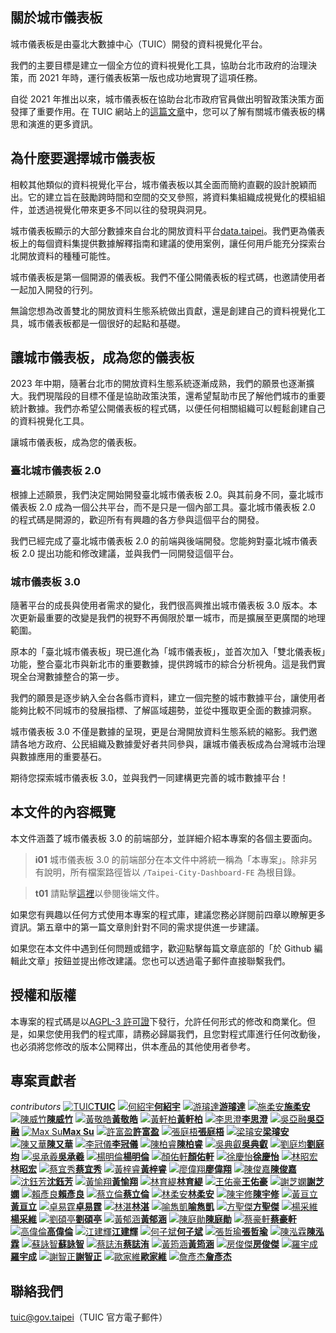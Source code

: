 ## 關於城市儀表板

城市儀表板是由臺北大數據中心（TUIC）開發的資料視覺化平台。

我們的主要目標是建立一個全方位的資料視覺化工具，協助台北市政府的治理決策，而 2021 年時，運行儀表板第一版也成功地實現了這項任務。

自從 2021 年推出以來，城市儀表板在協助台北市政府官員做出明智政策決策方面發揮了重要作用。在 TUIC 網站上的[這篇文章](https://tuic.gov.taipei/zh/works/dashboard)中，您可以了解有關城市儀表板的構思和演進的更多資訊。

## 為什麼要選擇城市儀表板

相較其他類似的資料視覺化平台，城市儀表板以其全面而簡約直觀的設計脫穎而出。它的建立旨在鼓勵跨時間和空間的交叉參照，將資料集組織成視覺化的模組組件，並透過視覺化帶來更多不同以往的發現與洞見。

城市儀表板顯示的大部分數據來自台北的開放資料平台[data.taipei](https://data.taipei/)。我們更為儀表板上的每個資料集提供數據解釋指南和建議的使用案例，讓任何用戶能充分探索台北開放資料的種種可能性。

城市儀表板是第一個開源的儀表板。我們不僅公開儀表板的程式碼，也邀請使用者一起加入開發的行列。

無論您想為改善雙北的開放資料生態系統做出貢獻，還是創建自己的資料視覺化工具，城市儀表板都是一個很好的起點和基礎。

## 讓城市儀表板，成為您的儀表板

2023 年中期，隨著台北市的開放資料生態系統逐漸成熟，我們的願景也逐漸擴大。我們現階段的目標不僅是協助政策決策，還希望幫助市民了解他們城市的重要統計數據。我們亦希望公開儀表板的程式碼，以便任何相關組織可以輕鬆創建自己的資料視覺化工具。

讓城市儀表板，成為您的儀表板。

### 臺北城市儀表板 2.0

根據上述願景，我們決定開始開發臺北城市儀表板 2.0。與其前身不同，臺北城市儀表板 2.0 成為一個公共平台，而不是只是一個內部工具。臺北城市儀表板 2.0 的程式碼是開源的，歡迎所有有興趣的各方參與這個平台的開發。

我們已經完成了臺北城市儀表板 2.0 的前端與後端開發。您能夠對臺北城市儀表板 2.0 提出功能和修改建議，並與我們一同開發這個平台。

### 城市儀表板 3.0

隨著平台的成長與使用者需求的變化，我們很高興推出城市儀表板 3.0 版本。本次更新最重要的改變是我們的視野不再侷限於單一城市，而是擴展至更廣闊的地理範圍。

原本的「臺北城市儀表板」現已進化為「城市儀表板」，並首次加入「雙北儀表板」功能，整合臺北市與新北市的重要數據，提供跨城市的綜合分析視角。這是我們實現全台灣數據整合的第一步。

我們的願景是逐步納入全台各縣市資料，建立一個完整的城市數據平台，讓使用者能夠比較不同城市的發展指標、了解區域趨勢，並從中獲取更全面的數據洞察。

城市儀表板 3.0 不僅是數據的呈現，更是台灣開放資料生態系統的縮影。我們邀請各地方政府、公民組織及數據愛好者共同參與，讓城市儀表板成為台灣城市治理與數據應用的重要基石。

期待您探索城市儀表板 3.0，並與我們一同建構更完善的城市數據平台！

## 本文件的內容概覽

本文件涵蓋了城市儀表板 3.0 的前端部分，並詳細介紹本專案的各個主要面向。

> **i01**
> 城市儀表板 3.0 的前端部分在本文件中將統一稱為「本專案」。除非另有說明，所有檔案路徑皆以 `/Taipei-City-Dashboard-FE` 為根目錄。

> **t01**
> 請點擊[這裡](/back-end)以參閱後端文件。

如果您有興趣以任何方式使用本專案的程式庫，建議您務必詳閱前四章以瞭解更多資訊。第五章中的第一篇文章則針對不同的需求提供進一步建議。

如果您在本文件中遇到任何問題或錯字，歡迎點擊每篇文章底部的「於 Github 編輯此文章」按鈕並提出修改建議。您也可以透過電子郵件直接聯繫我們。

## 授權和版權

本專案的程式碼是以[AGPL-3 許可證](https://github.com/tpe-doit/Taipei-City-Dashboard/blob/main/LICENSE)下發行，允許任何形式的修改和商業化。但是，如果您使用我們的程式庫，請務必歸屬我們，且您對程式庫進行任何改動後，也必須將您修改的版本公開釋出，供本產品的其他使用者參考。

## 專案貢獻者

_contributors_
[![TUIC](/images/contributors/tuic.png)**TUIC**](https://tuic.gov.taipei)
[![何紹宇](https://avatars.githubusercontent.com/u/105908220?v=4)**何紹宇**](https://github.com/igorho2000)
[![游璿達](https://avatars.githubusercontent.com/u/28524902?v=4)**游璿達**](https://github.com/iimahao)
[![施柔安](https://avatars.githubusercontent.com/u/38744279?v=4)**施柔安**](https://github.com/ann125697)
[![陳威竹](https://avatars.githubusercontent.com/u/141092596?v=4)**陳威竹**](https://github.com/Chu-c-git)
[![黃敬皓](https://avatars.githubusercontent.com/u/70930600?v=4)**黃敬皓**](https://github.com/JHH11)
[![黃軒柏](https://avatars.githubusercontent.com/u/87354177?v=4)**黃軒柏**](https://github.com/godspeedhuang)
[![李思澄](https://avatars.githubusercontent.com/u/147133205?v=4)**李思澄**](https://github.com/annieleeeee)
[![吳亞融](https://avatars.githubusercontent.com/u/147133247?v=4)**吳亞融**](https://github.com/Lauren8799)
[![Max Su](https://avatars.githubusercontent.com/u/24913710?v=4)**Max Su**](https://github.com/hsuanchi)
[![許富盈](https://avatars.githubusercontent.com/u/95673941?v=4)**許富盈**](https://github.com/fuyingxx0)
[![張庭梧](https://avatars.githubusercontent.com/u/53422996?v=4)**張庭梧**](https://github.com/tingwoo)
[![梁璿安](https://avatars.githubusercontent.com/u/96676144?v=4)**梁璿安**](https://github.com/NTUBOY)
[![陳又華](https://avatars.githubusercontent.com/u/101912090?v=4)**陳又華**](https://github.com/chenjoachim)
[![李冠儀](https://avatars.githubusercontent.com/u/58414317?v=4)**李冠儀**](https://github.com/gary920209)
[![陳柏睿](https://avatars.githubusercontent.com/u/90591931?v=4)**陳柏睿**](https://github.com/rakechen-0307)
[![吳典叡](https://avatars.githubusercontent.com/u/92157987?v=4)**吳典叡**](https://github.com/dienruei123)
[![劉庭均](https://avatars.githubusercontent.com/u/104571273?v=4)**劉庭均**](https://github.com/Davidliu012)
[![吳承羲](/images/contributors/codefest.png)**吳承羲**](https://codefest.taipei)
[![楊明倫](https://avatars.githubusercontent.com/u/51404102?v=4)**楊明倫**](https://github.com/KevinYang2229)
[![顏佑軒](https://avatars.githubusercontent.com/u/25718375?v=4)**顏佑軒**](https://github.com/chrisyen8341)
[![徐慶怡](https://avatars.githubusercontent.com/u/116020940?v=4)**徐慶怡**](https://github.com/pandaachuitwm)
[![林昭宏](https://avatars.githubusercontent.com/u/8535502?v=4)**林昭宏**](https://github.com/Toma-L)
[![蔡宜秀](https://avatars.githubusercontent.com/u/149913183?v=4)**蔡宜秀**](https://github.com/EllenTsaitw)
[![黃梓睿](https://avatars.githubusercontent.com/u/117844832)**黃梓睿**](https://github.com/11044123)
[![廖偉翔](https://avatars.githubusercontent.com/u/46708687?v=4)**廖偉翔**](https://github.com/XinRed)
[![陳俊嘉](/images/contributors/codefest.png)**陳俊嘉**](https://github.com/11044123/Taipei-City-Dashboard-FE)
[![沈鈺芳](https://avatars.githubusercontent.com/u/118120884?v=4)**沈鈺芳**](https://github.com/YuFangShen)
[![黃愉翔](https://avatars.githubusercontent.com/u/116791891?v=4)**黃愉翔**](https://github.com/huangyyuuu)
[![林育緹](https://avatars.githubusercontent.com/u/66775433?v=4)**林育緹**](https://github.com/oohyuti)
[![王佑豪](https://avatars.githubusercontent.com/u/66046966?v=4)**王佑豪**](https://github.com/vnaticzhock)
[![謝芝嫻](https://avatars.githubusercontent.com/u/95428315?v=4)**謝芝嫻**](https://github.com/pigbearhsien)
[![賴彥良](https://avatars.githubusercontent.com/u/57023743?v=4)**賴彥良**](https://github.com/yenlianglai)
[![蔡立倫](https://avatars.githubusercontent.com/u/45750993?v=4)**蔡立倫**](https://github.com/tsailawrence)
[![林柔安](https://avatars.githubusercontent.com/u/24452337?v=4)**林柔安**](https://github.com/anne030303/)
[![陳宇修](https://avatars.githubusercontent.com/u/27717979?v=4)**陳宇修**](https://github.com/Kenny-Snub-Nose-Monk)
[![黃亘立](https://avatars.githubusercontent.com/u/2591880?v=4)**黃亘立**](https://github.com/j450nhuang)
[![卓易霆](https://avatars.githubusercontent.com/u/148839168?v=4)**卓易霆**](https://github.com/artgistim)
[![林湛](https://avatars.githubusercontent.com/u/68535430?v=4)**林湛**](https://github.com/janlin002)
[![喻雋凱](https://avatars.githubusercontent.com/u/49083781?v=4)**喻雋凱**](https://github.com/Aquilass)
[![方聖傑](https://avatars.githubusercontent.com/u/93846808?v=4)**方聖傑**](https://github.com/Scottman625)
[![楊采維](https://avatars.githubusercontent.com/u/108170764?v=4)**楊采維**](https://github.com/WeiLocus)
[![劉碩亭](https://avatars.githubusercontent.com/u/76770643?v=4)**劉碩亭**](https://github.com/ottovenliu)
[![黃郁涵](https://avatars.githubusercontent.com/u/64198190?v=4)**黃郁涵**](https://github.com/lopthick3)
[![陳庭勛](https://avatars.githubusercontent.com/u/10396434?v=4)**陳庭勛**](https://github.com/RayChenCode)
[![蔡豪軒](https://avatars.githubusercontent.com/u/42313425?v=4)**蔡豪軒**](https://github.com/ttom525tw)
[![高偉倫](https://avatars.githubusercontent.com/u/82998557?v=4)**高偉倫**](https://github.com/AllenKao06)
[![江建輝](https://avatars.githubusercontent.com/u/42363293?v=4)**江建輝**](https://github.com/ChiangArthur)
[![何子斌](https://avatars.githubusercontent.com/u/43328591?v=4)**何子斌**](https://github.com/ntubrian)
[![張哲瑜](https://avatars.githubusercontent.com/u/4507239?v=4)**張哲瑜**](https://github.com/Mark1002)
[![陳泓霖](https://avatars.githubusercontent.com/u/96641400?v=4)**陳泓霖**](https://github.com/Holin5566)
[![蘇詠智](https://avatars.githubusercontent.com/u/43024271?v=4)**蘇詠智**](https://github.com/scott9909041)
[![蔡誌洧](https://avatars.githubusercontent.com/u/103926221?v=4)**蔡誌洧**](https://github.com/robin502071)
[![黃筠涵](https://avatars.githubusercontent.com/u/104147108?v=4)**黃筠涵**](https://github.com/yhanh)
[![房俊傑](https://avatars.githubusercontent.com/u/14208280?v=4)**房俊傑**](https://github.com/fenjj)
[![羅宇成](https://avatars.githubusercontent.com/u/12069248?v=4)**羅宇成**](https://github.com/david855033)
[![謝智正](https://avatars.githubusercontent.com/u/65650108?v=4)**謝智正**](https://github.com/zuchen75)
[![歐家維](https://avatars.githubusercontent.com/u/111524597?v=4)**歐家維**](https://github.com/jwou0406)
[![詹彥杰](https://avatars.githubusercontent.com/u/91727472?v=4)**詹彥杰**](https://github.com/zhanyanjie6796)

## 聯絡我們

tuic@gov.taipei（TUIC 官方電子郵件）

